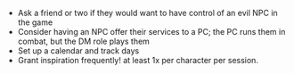 - Ask a friend or two if they would want to have control of an evil NPC in the game  
- Consider having an NPC offer their services to a PC; the PC runs them in combat, but the DM role plays them
- Set up a calendar and track days
- Grant inspiration frequently! at least 1x per character per session.